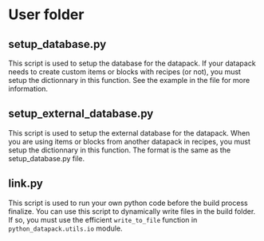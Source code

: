 
# User folder
## setup_database.py
This script is used to setup the database for the datapack.
If your datapack needs to create custom items or blocks with recipes (or not), you must setup the dictionnary in this function.
See the example in the file for more information.

## setup_external_database.py
This script is used to setup the external database for the datapack.
When you are using items or blocks from another datapack in recipes, you must setup the dictionnary in this function.
The format is the same as the setup_database.py file.

## link.py
This script is used to run your own python code before the build process finalize.
You can use this script to dynamically write files in the build folder.
If so, you must use the efficient `write_to_file` function in `python_datapack.utils.io` module.

